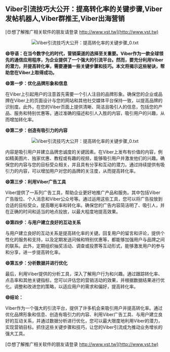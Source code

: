 ## **Viber引流技巧大公开：提高转化率的关键步骤,Viber发帖机器人,Viber群推王,Viber出海营销**

[😍想了解推广相关软件的朋友请登录 http://www.vst.tw](http://www.vst.tw)

 <center><img src="https://vst.tw/MP4/tuiguang/png/0.png" alt="Viber引流技巧大公开：提高转化率的关键步骤_0.txt"></center>

**😄导语：在当今数字化的时代，营销渠道的选择至关重要。Viber作为一款全球领先的通信应用程序，为企业提供了一个强大的引流平台。然而，要充分利用Viber的潜力，并提高转化率，需要遵循一些关键步骤和技巧。本文将揭示这些秘诀，帮助您在Viber上取得成功。**

**😄第一步：优化品牌形象和信息**

在Viber上引起用户的注意首先需要一个引人注目的品牌形象。确保您的企业或品牌在Viber上的页面设计与您的网站和其他社交媒体平台保持一致，以提高品牌的识别度。此外，在您的Viber页面上提供清晰、简洁且吸引人的信息，包括您的产品、服务和特别优惠等。通过准确的描述和引人入胜的内容，吸引用户的兴趣，从而增加转化率。

**😄第二步：创造有吸引力的内容**

 <center><img src="https://vst.tw/MP4/tuiguang/png/2.png" alt="Viber引流技巧大公开：提高转化率的关键步骤_0.txt"></center>

内容是吸引用户并建立品牌忠诚度的关键因素。在Viber上发布有价值的内容，例如精美图片、独家优惠、教程或有趣的视频，能够吸引用户并激发他们的兴趣。确保您的内容与您的目标受众相关，并且具有分享和互动的潜力。通过持续提供有吸引力的内容，可以增加用户对您的品牌的关注度，从而提高转化率。

**😄第三步：利用Viber广告工具**

Viber提供了一系列广告工具，帮助企业更好地推广产品和服务。其中包括Viber广告版位、个人消息和Viber公众号等。通过运用这些工具，您可以将广告投放到合适的目标受众，提高曝光率和转化率。确保您的广告内容简洁明了、吸引人，并在正确的时间和适当的地点投放，以最大程度地提高效果。

**😄第四步：与用户建立良好的互动关系**

与用户建立良好的互动关系是提高转化率的关键。回复用户的留言和评论，提供个性化的服务和支持，以及定期发送问候和特别优惠等，都能够加强用户与品牌之间的联系。此外，定期组织抽奖活动、调查或投票等互动形式，能够激发用户的参与和分享，进一步提高转化率。

**😄第五步：分析数据并进行优化**

最后，利用Viber提供的分析工具，深入了解用户行为和兴趣。通过跟踪转化率、点击率和其他关键指标，您可以评估您的营销活动的效果，并根据数据结果进行优化。调整和改进您的策略，以适应用户的需求和偏好，提高转化率。

**😄结论：**

Viber作为一个强大的引流平台，提供了许多机会来吸引用户并提高转化率。通过优化品牌形象和信息、创造有吸引力的内容、利用Viber广告工具、与用户建立良好的互动关系，并通过数据分析进行优化，您可以最大限度地利用Viber的潜力，实现营销目标。抓住这些关键步骤和技巧，让您的Viber引流成为推动业务增长的强大工具。

[😍想了解推广相关软件的朋友请登录 http://www.vst.tw](http://www.vst.tw)



